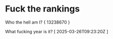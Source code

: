 # Fuck the rankings

Who the hell am I?
{ 13238670 }

What fucking year is it?
[ 2025-03-26T09:23:20Z ]
